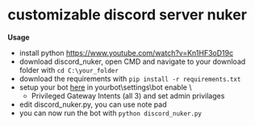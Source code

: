 # customizable discord server nuker
**Usage**
- install python https://www.youtube.com/watch?v=Kn1HF3oD19c
- download discord_nuker, open CMD and navigate to your download folder with ```cd C:\your_folder```
- download the requirements with ```pip install -r requirements.txt```
- setup your bot [here](https://discord.com/developers/applications) in yourbot\settings\bot enable  \
  - Privileged Gateway Intents (all 3) and set admin privilages
- edit discord_nuker.py, you can use note pad
- you can now run the bot with ```python discord_nuker.py```

